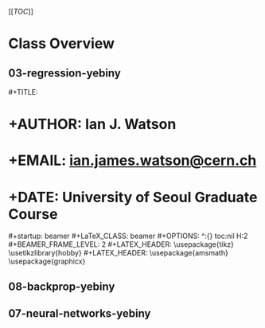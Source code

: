 
[[_TOC_]]

# Class Overview
 
## 03-regression-yebiny  
#+TITLE:
# +AUTHOR:    Ian J. Watson
# +EMAIL:     ian.james.watson@cern.ch
# +DATE:      University of Seoul Graduate Course
#+startup: beamer
#+LaTeX_CLASS: beamer
#+OPTIONS: ^:{} toc:nil H:2
#+BEAMER_FRAME_LEVEL: 2
#+LATEX_HEADER: \usepackage{tikz}  \usetikzlibrary{hobby}
#+LATEX_HEADER: \usepackage{amsmath} \usepackage{graphicx}


## 08-backprop-yebiny  
## 07-neural-networks-yebiny  
